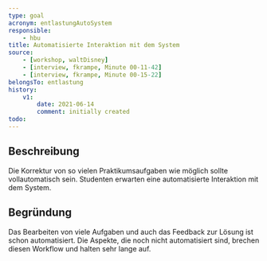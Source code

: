 ```yaml
---
type: goal
acronym: entlastungAutoSystem
responsible: 
    - hbu
title: Automatisierte Interaktion mit dem System
source: 
    - [workshop, waltDisney]
    - [interview, fkrampe, Minute 00-11-42]
    - [interview, fkrampe, Minute 00-15-22]
belongsTo: entlastung
history:
    v1:
        date: 2021-06-14
        comment: initially created
todo:
---
```


## Beschreibung

Die Korrektur von so vielen Praktikumsaufgaben wie möglich sollte vollautomatisch sein.
Studenten erwarten eine automatisierte Interaktion mit dem System.

## Begründung

Das Bearbeiten von viele Aufgaben und auch das Feedback zur Lösung ist schon automatisiert. Die Aspekte, die noch nicht automatisiert sind, brechen diesen Workflow und halten sehr lange auf.
